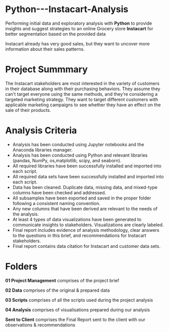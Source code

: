# Python---Instacart-Analysis

Performing initial data and exploratory analysis with **Python** to provide insights and suggest strategies to an online Grocery store **Instacart** for better segmentation based on the provided data

Instacart already has very good sales, but they want to uncover more
information about their sales patterns.

# Project Summmary
The Instacart stakeholders are most interested in the variety of customers in their database along with their purchasing behaviors. They assume they can't target everyone using the same methods, and they’re considering a targeted marketing strategy. They want to target different customers with applicable marketing campaigns to see whether they have an effect on the sale of their products.

# Analysis Criteria
- Analysis has been conducted using Jupyter notebooks and the Anaconda libraries
manager.
- Analysis has been conducted using Python and relevant libraries (pandas, NumPy, os,matplotlib, scipy, and seaborn).
- All required libraries have been successfully installed and imported into each script.
- All required data sets have been successfully installed and imported into each script.
- Data has been cleaned. Duplicate data, missing data, and mixed-type columns have
been checked and addressed.
- All subsamples have been exported and saved in the proper folder following a consistent naming convention.
- Any new columns that have been derived are relevant to the needs of the analysis.
- At least 4 types of data visualizations have been generated to communicate insights to stakeholders. Visualizations are clearly labeled.
- Final report includes evidence of analysis methodology, clear answers to the questions in this brief, and recommendations for Instacart stakeholders.
- Final report contains data citation for Instacart and customer data sets.

# Folders

**01 Project Management** comprises of the project brief

**02 Data** comprises of the original & prepared data

**03 Scripts** comprises of all the scripts used during the project analysis

**04 Analysis** comprises of visualisations prepared during our analysis

**Sent to Client** comprises the Final Report sent to the client with our observations & recommendations
